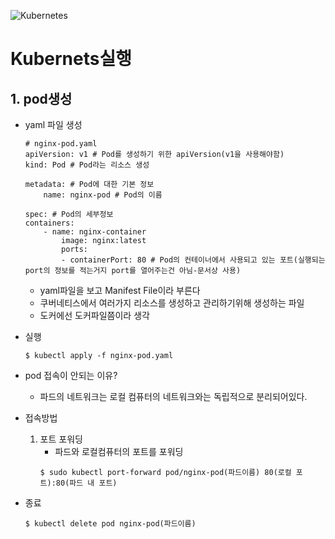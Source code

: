 ![Kubernetes](https://github.com/user-attachments/assets/3ec2d35d-184a-480a-878f-1f89f9547880)

# Kubernets실행

## 1. pod생성
- yaml 파일 생성
    ```
    # nginx-pod.yaml
    apiVersion: v1 # Pod를 생성하기 위한 apiVersion(v1을 사용해야함)
    kind: Pod # Pod라는 리소스 생성

    metadata: # Pod에 대한 기본 정보
        name: nginx-pod # Pod의 이름

    spec: # Pod의 세부정보
    containers:
        - name: nginx-container
            image: nginx:latest
            ports:
            - containerPort: 80 # Pod의 컨테이너에서 사용되고 있는 포트(실행되는 port의 정보를 적는거지 port를 열어주는건 아님-문서상 사용)
    ```
    - yaml파일을 보고 Manifest File이라 부른다
    - 쿠버네티스에서 여러가지 리소스를 생성하고 관리하기위해 생성하는 파일
    - 도커에선 도커파일쯤이라 생각

- 실행
    ```
    $ kubectl apply -f nginx-pod.yaml 
    ```

- pod 접속이 안되는 이유?
    - 파드의 네트워크는 로컬 컴퓨터의 네트워크와는 독립적으로 분리되어있다.

- 접속방법
    1. 포트 포워딩
        - 파드와 로컬컴퓨터의 포트를 포워딩
        ```
        $ sudo kubectl port-forward pod/nginx-pod(파드이름) 80(로컬 포트):80(파드 내 포트)
        ```
- 종료
    ```
    $ kubectl delete pod nginx-pod(파드이름)
    ```
